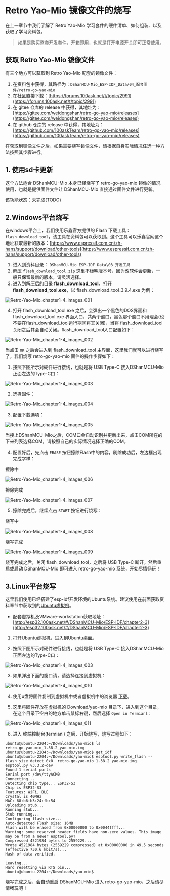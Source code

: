 # Retro Yao-Mio 镜像文件的烧写

在上一章节中我们了解了 Retro Yao-Mio 学习套件的硬件清单、如何组装、以及获取了学习资料包。

> 如果是购买整套开发套件，开箱即用，也就是打开电源开关即可正常使用。

## 获取 Retro Yao-Mio 镜像文件

有三个地方可以获取到 Retro Yao-Mio 配套的镜像文件：

1. 在资料包中获得，其路径为：`DShanMCU-Mio_ESP-IDF_Data/04_配套固件/retro-go-yao-mio`
2. 在社区直接下载：[https://forums.100ask.net/t/topic/2991](https://forums.100ask.net/t/topic/2991)
3. 在 gitee 仓库的 release 中获得，其地址为：[https://gitee.com/weidongshan/retro-go-yao-mio/releases](https://gitee.com/weidongshan/retro-go-yao-mio/releases)
4. 在 github 仓库的 release 中获得，其地址为：[https://github.com/100askTeam/retro-go-yao-mio/releases](https://github.com/100askTeam/retro-go-yao-mio/releases)


在获取到镜像文件之后，如果需要烧写镜像文件，请根据自身实际情况任选一种方法按照其步骤进行。

## 1. 使用sd卡更新

这个方法适合 DShanMCU-Mio 本身已经烧写了 retro-go-yao-mio 镜像的情况使用，也就是提供固件文件让 DShanMCU-Mio 直接通过固件文件进行更新。

该功能状态：未完成(TODO)

## 2.Windows平台烧写

在windows平台上，我们使用乐鑫官方提供的 Flash 下载工具：`flash_download_tool`，该工具在资料包可以获取到。这个工具可以乐鑫官网这个地址获取最新的版本：[https://www.espressif.com.cn/zh-hans/support/download/other-tools](https://www.espressif.com.cn/zh-hans/support/download/other-tools)

1. 进入到资料目录： `DShanMCU-Mio_ESP-IDF_Data\03_开发工具`
2. 解压 `flash_download_tool.zip` 这里不标明版本号，因为改软件会更新，一般只保留最新的版本，请灵活选择。
3. 进入到解压后的目录 **flash_download_tool**，打开 **flash_download_tool.exe**，以 flash_download_tool_3.9.4.exe 为例：

![Retro-Yao-Mio_chapter1-4_images_001](_images/chapter1_images/Retro-Yao-Mio_chapter1-4_images_001.jpg)

4. 打开 flash_download_tool.exe 之后，会弹出一个黑色的DOS界面和 flash_download_tool.exe 界面入口，共两个窗口，黑色那个窗口不用理会(也不要在flash_download_tool运行期间将其关闭)，当将 flash_download_tool 关闭之后其会自动关闭。flash_download_tool入口配置如下：

![Retro-Yao-Mio_chapter1-4_images_002](_images/chapter1_images/Retro-Yao-Mio_chapter1-4_images_002.jpg)

当点击 `OK` 之后会进入到 flash_download_tool 主界面，这里我们就可以进行烧写了，我们烧写 retro-go-yao-mio 固件的操作步骤如下：

1. 按照下图所示对硬件进行接线，也就是将 USB Type-C 接入DShanMCU-Mio 正面左边的Type-C口：

![Retro-Yao-Mio_chapter1-4_images_003](_images/chapter1_images/Retro-Yao-Mio_chapter1-4_images_003.jpg)

2. 选择固件：

![Retro-Yao-Mio_chapter1-4_images_004](_images/chapter1_images/Retro-Yao-Mio_chapter1-4_images_004.jpg)

3. 配置下载选项：

![Retro-Yao-Mio_chapter1-4_images_005](_images/chapter1_images/Retro-Yao-Mio_chapter1-4_images_005.jpg)

当接上DShanMCU-Mio之后，COM口会自动识别并更新出来，点击COM所在的下来列表选择COM，请按照自己的实际情况选择正确的COM。

4. 配置好后，先点击 `ERASE` 按钮擦除Flash中的内容，刷除成功后，左边框出现完成字样：

擦除中

![Retro-Yao-Mio_chapter1-4_images_006](_images/chapter1_images/Retro-Yao-Mio_chapter1-4_images_006.jpg)

擦除完成

![Retro-Yao-Mio_chapter1-4_images_007](_images/chapter1_images/Retro-Yao-Mio_chapter1-4_images_007.jpg)

5. 擦除完成后，继续点击 `START` 按钮进行烧写：

烧写中

![Retro-Yao-Mio_chapter1-4_images_008](_images/chapter1_images/Retro-Yao-Mio_chapter1-4_images_008.jpg)

烧写完成

![Retro-Yao-Mio_chapter1-4_images_009](_images/chapter1_images/Retro-Yao-Mio_chapter1-4_images_009.jpg)

烧写完成之后，关闭 flash_download_tool，之后将 USB Type-C 断开，然后重启或启动 DShanMCU-Mio 即可进入 retro-go-yao-mio 系统，开始尽情畅玩！

## 3.Linux平台烧写

这里我们使用已经搭建了esp-idf开发环境的Ubuntu系统。建议使用在前面获取资料章节中获取到的[Ubuntu虚拟机](http://esp32.100ask.net/#/DShanMCU-Mio/ESP-IDF/chapter2-3)。

- 配套虚拟机及VMware-workstation获取地址：[http://esp32.100ask.net/#/DShanMCU-Mio/ESP-IDF/chapter2-3](http://esp32.100ask.net/#/DShanMCU-Mio/ESP-IDF/chapter2-3)

1. 打开Ubuntu虚拟机，进入到Ubuntu桌面。

2. 按照下图所示对硬件进行接线，也就是将 USB Type-C 接入DShanMCU-Mio 正面左边的Type-C口：

![Retro-Yao-Mio_chapter1-4_images_003](_images/chapter1_images/Retro-Yao-Mio_chapter1-4_images_003.jpg)

3. 如果弹出下面的窗口请，请选择连接到虚拟机：

![Retro-Yao-Mio_chapter1-4_images_010](_images/chapter1_images/Retro-Yao-Mio_chapter1-4_images_010.jpg)

4. 使用u盘将固件复制到虚拟机中或者虚拟机中的浏览器 [下载](#获取-retro-yao-mio-镜像文件)。

5. 这里将固件存放在虚拟机的 Download/yao-mio 目录下，进入到这个目录，在这个目录下空白的地方单击鼠标右键，然后选择 `Open in Termianl`：

![Retro-Yao-Mio_chapter1-4_images_011](_images/chapter1_images/Retro-Yao-Mio_chapter1-4_images_011.jpg)

6. 进入 终端控制台(termianl) 之后，开始烧写，烧写过程如下：

```shell
ubuntu@ubuntu-2204:~/Downloads/yao-mio$ ls
retro-go-yao-mio_1.38.2_yao-mio.img
ubuntu@ubuntu-2204:~/Downloads/yao-mio$ get_idf
ubuntu@ubuntu-2204:~/Downloads/yao-mio$ esptool.py write_flash --flash_size detect 0x0  retro-go-yao-mio_1.38.2_yao-mio.img 
esptool.py v3.3.2-dev
Found 1 serial ports
Serial port /dev/ttyACM0
Connecting...
Detecting chip type... ESP32-S3
Chip is ESP32-S3
Features: WiFi, BLE
Crystal is 40MHz
MAC: 68:b6:b3:24:fb:54
Uploading stub...
Running stub...
Stub running...
Configuring flash size...
Auto-detected Flash size: 16MB
Flash will be erased from 0x00000000 to 0x0044ffff...
Warning: some reserved header fields have non-zero values. This image may be from a newer esptool.py?
Compressed 4521984 bytes to 2559229...
Wrote 4521984 bytes (2559229 compressed) at 0x00000000 in 49.5 seconds (effective 730.6 kbit/s)...
Hash of data verified.

Leaving...
Hard resetting via RTS pin...
ubuntu@ubuntu-2204:~/Downloads/yao-mio$ 
```

烧写完成之后，会自动重启 DShanMCU-Mio 进入 retro-go-yao-mio，之后请尽情畅玩吧！
